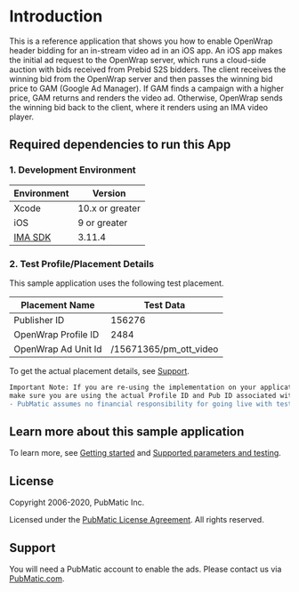 # Introduction
This is a reference application that shows you how to enable OpenWrap header bidding for an in-stream video ad in an iOS app. An iOS app makes the initial ad request to the OpenWrap server, which runs a cloud-side auction with bids received from Prebid S2S bidders. The client receives the winning bid from the OpenWrap server and then passes the winning bid price to GAM (Google Ad Manager). If GAM finds a campaign with a higher price, GAM returns and renders the video ad. Otherwise, OpenWrap sends the winning bid back to the client, where it renders using an IMA video player.


## Required dependencies to run this App
### 1. Development Environment
| Environment | Version |
| ------- | ------ |
| Xcode | 10.x or greater |
| iOS | 9 or greater |
| [IMA SDK](https://developers.google.com/interactive-media-ads/docs/sdks/ios/client-side/) | 3.11.4 |


### 2. Test Profile/Placement Details
This sample application uses the following test placement.

|Placement Name|Test Data|
|--------------|---------|
| Publisher ID | 156276 |
| OpenWrap Profile ID | 2484 |
| OpenWrap Ad Unit Id | /15671365/pm_ott_video |

To get the actual placement details, see [Support](https://github.com/PubMatic/ios-openwrap-ima-sample/blob/master/README.md#support).

```diff
Important Note: If you are re-using the implementation on your application, 
make sure you are using the actual Profile ID and Pub ID associated with your account.
- PubMatic assumes no financial responsibility for going live with test placements.
```

## Learn more about this sample application
To learn more, see [Getting started](https://github.com/PubMatic/ios-openwrap-ima-sample/wiki/Getting-Started) and [Supported parameters and testing](https://github.com/PubMatic/ios-openwrap-ima-sample/wiki/Supported-Parameters-and-Testing).


## License
Copyright 2006-2020, PubMatic Inc.

Licensed under the [PubMatic License Agreement](https://github.com/PubMatic/ios-openwrap-ima-sample/blob/master/LICENSE). All rights reserved.

## Support
You will need a PubMatic account to enable the ads. Please contact us via [PubMatic.com](https://pubmatic.com/).
